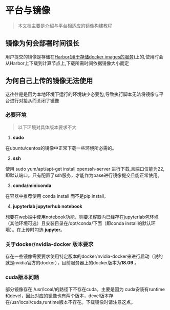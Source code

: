 # 平台与镜像
> 本文档主要是介绍与平台相适应的镜像构建教程
## 镜像为何会部署时间很长
用户提交的镜像是存储在[Harbor(用于存储docker images的服务)]()上的,使用时会从Harbor上下载到计算节点上,下载所需时间依据镜像大小而定

## 为何自己上传的镜像无法使用
这往往是是因为本地环境下运行的环境缺少必要包,导致执行脚本无法将镜像与平台进行对接从而关闭了镜像

### 必要环境
> 以下环境对具体版本要求不大
1. **sudo**  

在ubuntu/centos的镜像中正常下载一些环境所必需的。

2. **ssh**

使用 sudo yum/apt/apt-get install openssh-server 进行下载,且端口仅能为22,即默认端口。只有配置了ssh服务，才能作为base进行镜像提交且能正常使用。

3. **conda/miniconda**

在容器中推荐使用 conda install 而不是pip install。

4. **jupyterlab jupyterhub notebook**

想要在web端中使用notebook功能，则要求容器内已经存在jupyterlab包环境（其他环境可选）且安装目录在/opt/conda/下面（即conda install的默认环境）。在上传时勾选 **jupyter**。

### 关于docker/nvidia-docker 版本要求
存在一些镜像需要要求使用特定版本的docker/nvidia-docker来进行启动（说的就是nvidia官方的docker），目前服务器上的docker版本为**18.09** 。

### cuda版本问题
部分镜像存在 /usr/lcoal/的路径下不存在cuda，主要是因为 cuda安装有runtime和devel，因此对应的镜像也有两个版本，devel版本存在/usr/local/cuda,runtime版本不存在。下载镜像时请注意这点。

